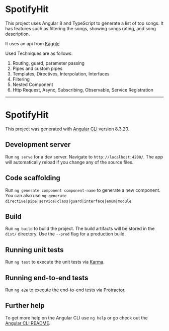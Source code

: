 # SpotifyHit
This project uses Angular 8 and TypeScript to generate a list of top songs. It has features such as filtering the songs, showing songs rating, and song description.

It uses an api from [Kaggle](https://www.kaggle.com/leonardopena/top50spotify2019)

Used Techniques are as follows:
1. Routing, guard, parameter passing
2. Pipes and custom pipes
3. Templates, Directives, Interpolation, Interfaces
4. Filtering
5. Nested Component
6. Http Request, Async, Subscribing, Observable, Service Registration
-----------------------------------------------------------------
# SpotifyHit

This project was generated with [Angular CLI](https://github.com/angular/angular-cli) version 8.3.20.

## Development server

Run `ng serve` for a dev server. Navigate to `http://localhost:4200/`. The app will automatically reload if you change any of the source files.

## Code scaffolding

Run `ng generate component component-name` to generate a new component. You can also use `ng generate directive|pipe|service|class|guard|interface|enum|module`.

## Build

Run `ng build` to build the project. The build artifacts will be stored in the `dist/` directory. Use the `--prod` flag for a production build.

## Running unit tests

Run `ng test` to execute the unit tests via [Karma](https://karma-runner.github.io).

## Running end-to-end tests

Run `ng e2e` to execute the end-to-end tests via [Protractor](http://www.protractortest.org/).

## Further help

To get more help on the Angular CLI use `ng help` or go check out the [Angular CLI README](https://github.com/angular/angular-cli/blob/master/README.md).
